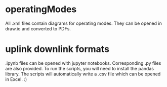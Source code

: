 # operatingModes

All .xml files contain diagrams for operating modes. They can be opened in draw.io and converted to PDFs. 

# uplink downlink formats

.ipynb files can be opened with jupyter notebooks. Corresponding .py files are also provided. To run the scripts, you will need to install the pandas library. The scripts will automatically write a .csv file which can be opened in Excel. :)
